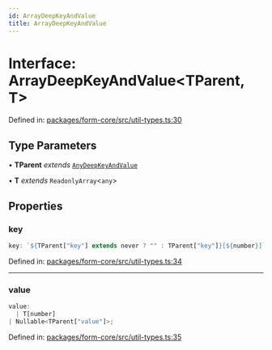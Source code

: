 ```yaml
---
id: ArrayDeepKeyAndValue
title: ArrayDeepKeyAndValue
---
```


<!-- DO NOT EDIT: this page is autogenerated from the type comments -->

# Interface: ArrayDeepKeyAndValue\<TParent, T\>

Defined in: [packages/form-core/src/util-types.ts:30](https://github.com/TanStack/form/blob/main/packages/form-core/src/util-types.ts#L30)

## Type Parameters

• **TParent** *extends* [`AnyDeepKeyAndValue`](anydeepkeyandvalue.md)

• **T** *extends* `ReadonlyArray`\<`any`\>

## Properties

### key

```ts
key: `${TParent["key"] extends never ? "" : TParent["key"]}[${number}]`;
```

Defined in: [packages/form-core/src/util-types.ts:34](https://github.com/TanStack/form/blob/main/packages/form-core/src/util-types.ts#L34)

***

### value

```ts
value: 
  | T[number]
| Nullable<TParent["value"]>;
```

Defined in: [packages/form-core/src/util-types.ts:35](https://github.com/TanStack/form/blob/main/packages/form-core/src/util-types.ts#L35)
